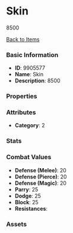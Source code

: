 # Skin

8500

[Back to Items](../items.md)

### Basic Information

- **ID**: 9905577
- **Name**: Skin
- **Description**: 8500

### Properties


### Attributes

- **Category**: 2

### Stats


### Combat Values

- **Defense (Melee)**: 20
- **Defense (Pierce)**: 20
- **Defense (Magic)**: 20
- **Parry**: 25
- **Dodge**: 25
- **Block**: 25
- **Resistances**: 

### Assets


